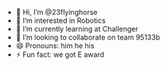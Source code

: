 - 👋 Hi, I’m @23flyinghorse
- 👀 I’m interested in Robotics
- 🌱 I’m currently learning at Challenger
- 💞️ I’m looking to collaborate on team 95133b
- 😄 Pronouns: him he his
- ⚡ Fun fact: we got E award

<!---
23flyinghorse/23flyinghorse is a ✨ special ✨ repository because its `README.md` (this file) appears on your GitHub profile.
You can click the Preview link to take a look at your changes.
--->
